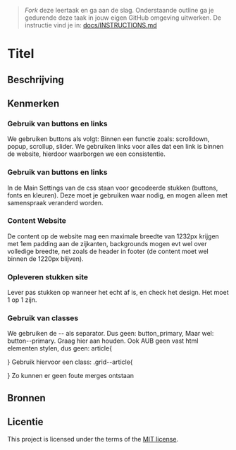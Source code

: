 > _Fork_ deze leertaak en ga aan de slag. 
Onderstaande outline ga je gedurende deze taak in jouw eigen GitHub omgeving uitwerken. 
De instructie vind je in: [docs/INSTRUCTIONS.md](docs/INSTRUCTIONS.md)

# Titel
<!-- Geef je project een titel en schrijf in één zin wat het is -->

## Beschrijving
<!-- In de Beschrijving staat hoe je project er uit ziet, hoe het werkt en wat je er mee kan. -->
<!-- Voeg een mooie poster visual toe 📸 -->
<!-- Voeg een link toe naar Github Pages 🌐-->

## Kenmerken

### Gebruik van buttons en links
We gebruiken buttons als volgt: Binnen een functie zoals: scrolldown, popup, scrollup, slider.
We gebruiken links voor alles dat een link is binnen de website, hierdoor waarborgen we een consistentie.
### Gebruik van buttons en links
In de Main Settings van de css staan voor gecodeerde stukken (buttons, fonts en kleuren). Deze moet je gebruiken waar nodig, en mogen alleen met samenspraak veranderd worden.
### Content Website 
De content op de website mag een maximale breedte van 1232px krijgen met 1em padding aan de zijkanten, backgrounds mogen evt wel over volledige breedte, net zoals de header in footer (de content moet wel binnen de 1220px blijven). 

### Opleveren stukken site
Lever pas stukken op wanneer het echt af is, en check het design. Het moet 1 op 1 zijn.

### Gebruik van classes
We gebruiken de -- als separator. Dus geen: button_primary, Maar wel: button--primary. Graag hier aan houden.
Ook AUB geen vast html elementen stylen, dus geen: 
article{

}
Gebruik hiervoor een class:
.grid--article{

}
Zo kunnen er geen foute merges ontstaan 
## Bronnen

## Licentie

This project is licensed under the terms of the [MIT license](./LICENSE).
